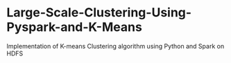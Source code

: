 # Large-Scale-Clustering-Using-Pyspark-and-K-Means
 Implementation of K-means Clustering algorithm using Python and Spark on HDFS
